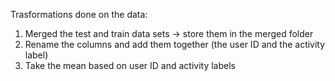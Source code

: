 Trasformations done on the data:
   1. Merged the test and train data sets 
       -> store them in the merged folder
   2. Rename the columns and add them together
        (the user ID and the activity label)
   3. Take the mean based on user ID and 
       activity labels
   
